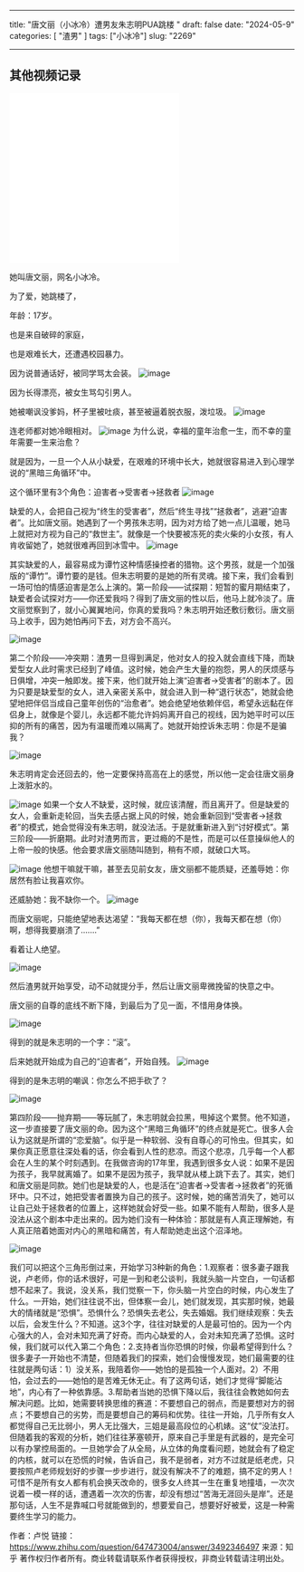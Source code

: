 

---

title: "唐文丽（小冰冷）遭男友朱志明PUA跳楼 "
draft: false
date: "2024-05-9"
categories: [ "渣男" ]
tags: ["小冰冷"]
slug: "2269"

---


## 其他视频记录





<iframe src="/images/小冰冷/唐文丽（小冰冷）因与男友感情纠纷跳楼/小冰冷_1.mp4" scrolling="no" border="0" frameborder="no" framespacing="0" allowfullscreen="true"> </iframe>

<iframe src="/images/小冰冷/唐文丽（小冰冷）因与男友感情纠纷跳楼/小冰冷_2.mp4" scrolling="no" border="0" frameborder="no" framespacing="0" allowfullscreen="true"> </iframe>





她叫唐文丽，网名小冰冷。

为了爱，她跳楼了，

年龄：17岁。

也是来自破碎的家庭，

也是艰难长大，还遭遇校园暴力。

因为说普通话好，被同学骂太会装。
![image](/images/小冰冷/唐文丽（小冰冷）因与男友感情纠纷跳楼/1.webp)

因为长得漂亮，被女生骂勾引男人。

她被嘲讽没爹妈，杯子里被吐痰，甚至被逼着脱衣服，泼垃圾。
![image](/images/小冰冷/唐文丽（小冰冷）因与男友感情纠纷跳楼/2.webp)

连老师都对她冷眼相对。
![image](/images/小冰冷/唐文丽（小冰冷）因与男友感情纠纷跳楼/3.webp)
为什么说，幸福的童年治愈一生，而不幸的童年需要一生来治愈？

就是因为，一旦一个人从小缺爱，在艰难的环境中长大，她就很容易进入到心理学说的“黑暗三角循环”中。

这个循环里有3个角色：迫害者→受害者→拯救者
![image](/images/小冰冷/唐文丽（小冰冷）因与男友感情纠纷跳楼/4.webp)

缺爱的人，会把自己视为“终生的受害者”，然后“终生寻找”“拯救者”，逃避“迫害者”。比如唐文丽。她遇到了一个男孩朱志明，因为对方给了她一点儿温暖，她马上就把对方视为自己的“救世主”。就像是一个快要被冻死的卖火柴的小女孩，有人肯收留她了，她就很难再回到冰雪中。
![image](/images/小冰冷/唐文丽（小冰冷）因与男友感情纠纷跳楼/5.webp)

其实缺爱的人，最容易成为谭竹这种情感操控者的猎物。这个男孩，就是一个加强版的“谭竹”。谭竹要的是钱。但朱志明要的是她的所有灵魂。接下来，我们会看到一场可怕的情感迫害是怎么上演的。第一阶段——试探期：短暂的蜜月期结束了，缺爱者会试探对方——你还爱我吗？得到了唐文丽的性以后，他马上就冷淡了。唐文丽觉察到了，就小心翼翼地问，你真的爱我吗？朱志明开始还敷衍敷衍。唐文丽马上收手，因为她怕再问下去，对方会不高兴。

![image](/images/小冰冷/唐文丽（小冰冷）因与男友感情纠纷跳楼/6.webp)

第二个阶段——冲突期：渣男一旦得到满足，他对女人的投入就会直线下降，而缺爱型女人此时需求已经到了峰值。这时候，她会产生大量的抱怨，男人的厌烦感与日俱增，冲突一触即发。接下来，他们就开始上演“迫害者→受害者”的剧本了。因为只要是缺爱型的女人，进入亲密关系中，就会进入到一种“退行状态”，她就会绝望地把伴侣当成自己童年创伤的“治愈者”。她会绝望地依赖伴侣，希望永远黏在伴侣身上，就像是个婴儿，永远都不能允许妈妈离开自己的视线，因为她平时可以压抑的所有的痛苦，因为有温暖而难以隔离了。她就开始控诉朱志明：你是不是骗我？

![image](/images/小冰冷/唐文丽（小冰冷）因与男友感情纠纷跳楼/7.webp)

朱志明肯定会还回去的，他一定要保持高高在上的感觉，所以他一定会往唐文丽身上泼脏水的。



![image](/images/小冰冷/唐文丽（小冰冷）因与男友感情纠纷跳楼/8.webp)
如果一个女人不缺爱，这时候，就应该清醒，而且离开了。但是缺爱的女人，会重新走轮回，当失去感占据上风的时候，她会重新回到“受害者→拯救者”的模式，她会觉得没有朱志明，就没法活。于是就重新进入到“讨好模式”。第三阶段——折磨期。此时对渣男而言，更过瘾的不是性，而是可以任意操纵他人的上帝一般的快感。他会要求唐文丽随叫随到，稍有不顺，就破口大骂。

![image](/images/小冰冷/唐文丽（小冰冷）因与男友感情纠纷跳楼/9.webp)
他想干嘛就干嘛，甚至去见前女友，唐文丽都不能质疑，还羞辱她：你居然有脸让我喜欢你。

还威胁她：我不缺你一个。
![image](/images/小冰冷/唐文丽（小冰冷）因与男友感情纠纷跳楼/10.webp)


而唐文丽呢，只能绝望地表达渴望：“我每天都在想（你），我每天都在想（你）啊，想得我要崩溃了.......”

看着让人绝望。

![image](/images/小冰冷/唐文丽（小冰冷）因与男友感情纠纷跳楼/11.webp)

然后渣男就开始享受，动不动就提分手，然后让唐文丽卑微挽留的快意之中。

唐文丽的自尊的底线不断下降，到最后为了见一面，不惜用身体换。

![image](/images/小冰冷/唐文丽（小冰冷）因与男友感情纠纷跳楼/12.webp)

得到的就是朱志明的一个字：“滚”。

后来她就开始成为自己的“迫害者”，开始自残。
![image](/images/小冰冷/唐文丽（小冰冷）因与男友感情纠纷跳楼/13.webp)

得到的是朱志明的嘲讽：你怎么不把手砍了？

![image](/images/小冰冷/唐文丽（小冰冷）因与男友感情纠纷跳楼/14.webp)

第四阶段——抛弃期——等玩腻了，朱志明就会拉黑，甩掉这个累赘。他不知道，这一步直接要了唐文丽的命。因为这个“黑暗三角循环”的终点就是死亡。很多人会认为这就是所谓的“恋爱脑”。似乎是一种软弱、没有自尊心的可怜虫。但其实，如果你真正愿意往深处看的话，你会看到人性的悲凉。而这个悲凉，几乎每一个人都会在人生的某个时刻遇到。在我做咨询的17年里，我遇到很多女人说：如果不是因为孩子，我早就离婚了。如果不是因为孩子，我早就从楼上跳下去了。其实，她们和唐文丽是同款。她们也是缺爱的人，也是活在“迫害者→受害者→拯救者”的死循环中。只不过，她把受害者置换为自己的孩子。这时候，她的痛苦消失了，她可以让自己处于拯救者的位置上，这样她就会好受一些。如果不能有人帮助，很多人是没法从这个剧本中走出来的。因为她们没有一种体验：那就是有人真正理解她，有人真正陪着她面对内心的黑暗和痛苦，有人帮助她走出这个沼泽地。

![image](/images/小冰冷/唐文丽（小冰冷）因与男友感情纠纷跳楼/15.webp)



我们可以把这个三角形倒过来，开始学习3种新的角色：1.观察者：很多妻子跟我说，卢老师，你的话术很好，可是一到和老公谈判，我就头脑一片空白，一句话都想不起来了。我说，没关系，我们觉察一下，你头脑一片空白的时候，内心发生了什么。一开始，她们往往说不出，但体察一会儿，她们就发现，其实那时候，她最大的情绪就是“恐惧”。恐惧什么？恐惧失去老公，失去婚姻。我们继续观察：失去以后，会发生什么？不知道。这3个字，往往对缺爱的人是最可怕的。因为一个内心强大的人，会对未知充满了好奇。而内心缺爱的人，会对未知充满了恐惧。这时候，我们就可以代入第二个角色：2.支持者当你恐惧的时候，你最希望得到什么？很多妻子一开始也不清楚，但随着我们的探索，她们会慢慢发现，她们最需要的往往就是两句话：1）没关系，我陪着你——她怕的是孤独一个人面对。2）不用怕，会过去的——她怕的是苦难无休无止。有了这两句话，她们才觉得“脚能沾地”，内心有了一种依靠感。3.帮助者当她的恐惧下降以后，我往往会教她如何去解决问题。比如，她需要转换思维的赛道：不要想自己的弱点，而是要想对方的弱点；不要想自己的劣势，而是要想自己的筹码和优势。往往一开始，几乎所有女人都觉得自己无比弱小，男人无比强大，三姐是最高段位的心机婊。这“仗”没法打。但随着我的客观的分析，她们往往茅塞顿开，原来自己手里是有武器的，是完全可以有办掌控局面的。一旦她学会了从全局，从立体的角度看问题，她就会有了稳定的内核，就可以在恐慌的时候，告诉自己，我不是弱者，对方不过就是纸老虎，只要按照卢老师规划好的步骤一步步进行，就没有解决不了的难题，搞不定的男人！可惜不是所有女人都有机会换天改命的，很多女人终其一生在重复地撞墙，一次次说着一模一样的话，遭遇着一次次的伤害，却没有想过“苦海无涯回头是岸”。还是那句话，人生不是靠喊口号就能做到的，想要爱自己，想要好好被爱，这是一种需要终生学习的能力。

作者：卢悦
链接：https://www.zhihu.com/question/647473004/answer/3492346497
来源：知乎
著作权归作者所有。商业转载请联系作者获得授权，非商业转载请注明出处。

